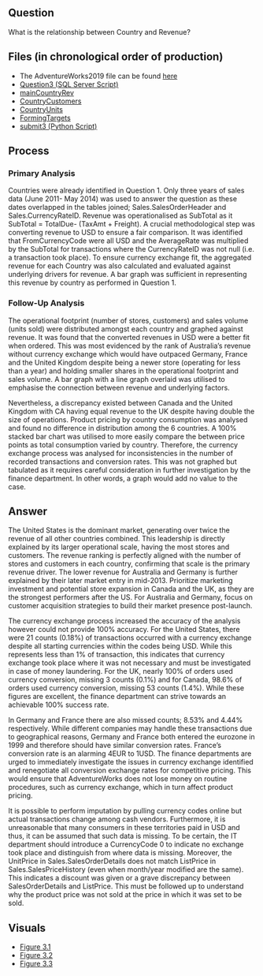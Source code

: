 ## Question
What is the relationship between Country and Revenue?

## Files (in chronological order of production)
- The AdventureWorks2019 file can be found [here](/https://learn.microsoft.com/en-us/sql/samples/adventureworks-install-configure?view=sql-server-ver17&tabs=ssms)
- [Question3 (SQL Server Script)](/Question3.sql)
- [mainCountryRev](/mainCountryRev.csv)
- [CountryCustomers](/CountryCustomers.csv)
- [CountryUnits](/CountryUnits.csv)
- [FormingTargets](/FormingTargets.csv)
- [submit3 (Python Script)](/submit3.py)
  
## Process
### Primary Analysis
Countries were already identified in Question 1. Only three years of sales data (June 2011- 
May 2014) was used to answer the question as these dates overlapped in the tables
joined; Sales.SalesOrderHeader and Sales.CurrencyRateID. Revenue was
operationalised as SubTotal as it SubTotal = TotalDue- (TaxAmt + Freight). A crucial
methodological step was converting revenue to USD to ensure a fair comparison. It was
identified that FromCurrencyCode were all USD and the AverageRate was multiplied by
the SubTotal for transactions where the CurrencyRateID was not null (i.e. a transaction
took place). To ensure currency exchange fit, the aggregated revenue for each Country
was also calculated and evaluated against underlying drivers for revenue. A bar graph
was sufficient in representing this revenue by country as performed in Question 1.

### Follow-Up Analysis
The operational footprint (number of stores, customers) and sales volume (units sold)
were distributed amongst each country and graphed against revenue. It was found that the
converted revenues in USD were a better fit when ordered. This was most evidenced by
the rank of Australia’s revenue without currency exchange which would have outpaced
Germany, France and the United Kingdom despite being a newer store (operating for less
than a year) and holding smaller shares in the operational footprint and sales volume. A
bar graph with a line graph overlaid was utilised to emphasise the connection between
revenue and underlying factors.

Nevertheless, a discrepancy existed between Canada and the United Kingdom with CA
having equal revenue to the UK despite having double the size of operations. Product
pricing by country consumption was analysed and found no difference in distribution
among the 6 countries. A 100% stacked bar chart was utilised to more easily compare the
between price points as total consumption varied by country. Therefore, the currency
exchange process was analysed for inconsistencies in the number of recorded
transactions and conversion rates. This was not graphed but tabulated as it requires
careful consideration in further investigation by the finance department. In other words, a
graph would add no value to the case.

## Answer 
The United States is the dominant market, generating over twice the revenue of all other
countries combined. This leadership is directly explained by its larger operational scale,
having the most stores and customers. The revenue ranking is perfectly aligned with the
number of stores and customers in each country, confirming that scale is the primary
revenue driver. The lower revenue for Australia and Germany is further explained by their
later market entry in mid-2013. Prioritize marketing investment and potential store
expansion in Canada and the UK, as they are the strongest performers after the US. For
Australia and Germany, focus on customer acquisition strategies to build their market
presence post-launch.

The currency exchange process increased the accuracy of the analysis however could not
provide 100% accuracy. For the United States, there were 21 counts (0.18%) of
transactions occurred with a currency exchange despite all starting currencies within the
codes being USD. While this represents less than 1% of transaction, this indicates that
currency exchange took place where it was not necessary and must be investigated in
case of money laundering. For the UK, nearly 100% of orders used currency conversion,
missing 3 counts (0.1%) and for Canada, 98.6% of orders used currency conversion,
missing 53 counts (1.4%). While these figures are excellent, the finance department can
strive towards an achievable 100% success rate.

In Germany and France there are also missed counts; 8.53% and 4.44% respectively.
While different companies may handle these transactions due to geographical reasons,
Germany and France both entered the eurozone in 1999 and therefore should have
similar conversion rates. France’s conversion rate is an alarming 4EUR to 1USD. The
finance departments are urged to immediately investigate the issues in currency exchange
identified and renegotiate all conversion exchange rates for competitive pricing. This
would ensure that AdventureWorks does not lose money on routine procedures, such as
currency exchange, which in turn affect product pricing.

It is possible to perform imputation by pulling currency codes online but actual transactions
change among cash vendors. Furthermore, it is unreasonable that many consumers in
these territories paid in USD and thus, it can be assumed that such data is missing. To be
certain, the IT department should introduce a CurrencyCode 0 to indicate no exchange
took place and distinguish from where data is missing. Moreover, the UnitPrice in
Sales.SalesOrderDetails does not match ListPrice in Sales.SalesPriceHistory (even when
month/year modified are the same). This indicates a discount was given or a grave
discrepancy between SalesOrderDetails and ListPrice. This must be followed up to
understand why the product price was not sold at the price in which it was set to be sold.

## Visuals
- [Figure 3.1](/Fig1.png)
- [Figure 3.2](/Fig2.png)
- [Figure 3.3](/Fig3.png)
